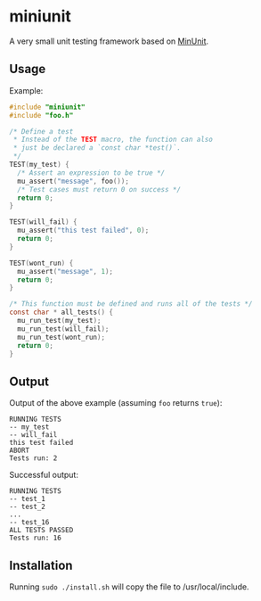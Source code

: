 # miniunit

A very small unit testing framework based on [MinUnit](http://www.jera.com/techinfo/jtns/jtn002.html).

## Usage

Example:

```c
#include "miniunit"
#include "foo.h"

/* Define a test
 * Instead of the TEST macro, the function can also
 * just be declared a `const char *test()`.
 */
TEST(my_test) {
  /* Assert an expression to be true */
  mu_assert("message", foo());
  /* Test cases must return 0 on success */
  return 0;
}

TEST(will_fail) {
  mu_assert("this test failed", 0);
  return 0;
}

TEST(wont_run) {
  mu_assert("message", 1);
  return 0;
}

/* This function must be defined and runs all of the tests */
const char * all_tests() {
  mu_run_test(my_test);
  mu_run_test(will_fail);
  mu_run_test(wont_run);
  return 0;
}
```

## Output

Output of the above example (assuming `foo` returns `true`):

```
RUNNING TESTS
-- my_test
-- will_fail
this test failed
ABORT
Tests run: 2
```

Successful output:

```
RUNNING TESTS
-- test_1
-- test_2
...
-- test_16
ALL TESTS PASSED
Tests run: 16
```

## Installation

Running `sudo ./install.sh` will copy the file to /usr/local/include.
